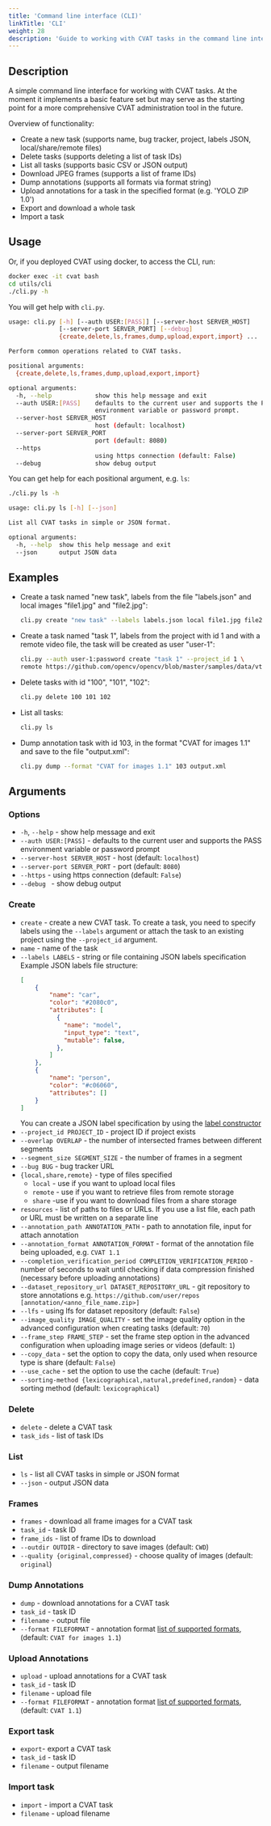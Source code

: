 ```yaml
---
title: 'Command line interface (CLI)'
linkTitle: 'CLI'
weight: 28
description: 'Guide to working with CVAT tasks in the command line interface. This section on [GitHub](https://github.com/openvinotoolkit/cvat/tree/develop/utils/cli).'
---
```


## Description

A simple command line interface for working with CVAT tasks. At the moment it
implements a basic feature set but may serve as the starting point for a more
comprehensive CVAT administration tool in the future.

Overview of functionality:

- Create a new task (supports name, bug tracker, project, labels JSON, local/share/remote files)
- Delete tasks (supports deleting a list of task IDs)
- List all tasks (supports basic CSV or JSON output)
- Download JPEG frames (supports a list of frame IDs)
- Dump annotations (supports all formats via format string)
- Upload annotations for a task in the specified format (e.g. 'YOLO ZIP 1.0')
- Export and download a whole task
- Import a task

## Usage

Or, if you deployed CVAT using docker, to access the CLI, run:

```bash
docker exec -it cvat bash
cd utils/cli
./cli.py -h
```

You will get help with `cli.py`.

```bash
usage: cli.py [-h] [--auth USER:[PASS]] [--server-host SERVER_HOST]
              [--server-port SERVER_PORT] [--debug]
              {create,delete,ls,frames,dump,upload,export,import} ...

Perform common operations related to CVAT tasks.

positional arguments:
  {create,delete,ls,frames,dump,upload,export,import}

optional arguments:
  -h, --help            show this help message and exit
  --auth USER:[PASS]    defaults to the current user and supports the PASS
                        environment variable or password prompt.
  --server-host SERVER_HOST
                        host (default: localhost)
  --server-port SERVER_PORT
                        port (default: 8080)
  --https
                        using https connection (default: False)
  --debug               show debug output
```

You can get help for each positional argument, e.g. `ls`:

```bash
./cli.py ls -h
```
```bash
usage: cli.py ls [-h] [--json]

List all CVAT tasks in simple or JSON format.

optional arguments:
  -h, --help  show this help message and exit
  --json      output JSON data
```

## Examples

- Create a task named "new task", labels from the file "labels.json" and local images "file1.jpg" and "file2.jpg":
  ```bash
  cli.py create "new task" --labels labels.json local file1.jpg file2.jpg
  ```
- Create a task named "task 1", labels from the project with id 1 and with a remote video file,
  the task will be created as user "user-1":
  ```bash
  cli.py --auth user-1:password create "task 1" --project_id 1 \
  remote https://github.com/opencv/opencv/blob/master/samples/data/vtest.avi?raw=true
  ```
- Delete tasks with id "100", "101", "102":
  ```bash
  cli.py delete 100 101 102
  ```
- List all tasks:
  ```bash
  cli.py ls
  ```
- Dump annotation task with id 103, in the format "CVAT for images 1.1" and save to the file "output.xml":
  ```bash
  cli.py dump --format "CVAT for images 1.1" 103 output.xml
  ```

## Arguments

### Options

- `-h`, `--help` - show help message and exit
- `--auth USER:[PASS]` - defaults to the current user and supports the PASS environment variable or password prompt
- `--server-host SERVER_HOST` - host (default: `localhost`)
- `--server-port SERVER_PORT` - port (default: `8080`)
- `--https` - using https connection (default: `False`)
- `--debug ` - show debug output

### Create

- `create` - create a new CVAT task. To create a task, you need to specify labels using the `--labels` argument
  or attach the task to an existing project using the `--project_id` argument.
- `name` - name of the task
- `--labels LABELS` - string or file containing JSON labels specification
  Example JSON labels file structure:
  ```json
  [
      {
          "name": "car",
          "color": "#2080c0",
          "attributes": [
            {
              "name": "model",
              "input_type": "text",
              "mutable": false,
            },
          ]
      },
      {
          "name": "person",
          "color": "#c06060",
          "attributes": []
      }
  ]
  ```
  You can create a JSON label specification by using the [label constructor](/docs/manual/basics/creating_an_annotation_task/#labels)
- `--project_id PROJECT_ID` - project ID if project exists
- `--overlap OVERLAP` - the number of intersected frames between different segments
- `--segment_size SEGMENT_SIZE` - the number of frames in a segment
- `--bug BUG` - bug tracker URL
- `{local,share,remote}` - type of files specified
  - `local` - use if you want to upload local files
  - `remote` - use if you want to retrieve files from remote storage
  - `share` -use if you want to download files from a share  storage
- `resources` - list of paths to files or URLs. If you use a list file,
  each path or URL must be written on a separate line
- `--annotation_path ANNOTATION_PATH` - path to annotation file, input for attach annotation
- `--annotation_format ANNOTATION_FORMAT` - format of the annotation file being uploaded, e.g. `CVAT 1.1`
- `--completion_verification_period COMPLETION_VERIFICATION_PERIOD` - number of seconds to wait until checking
  if data compression finished (necessary before uploading annotations)
- `--dataset_repository_url DATASET_REPOSITORY_URL` - git repository to store annotations
  e.g. `https://github.com/user/repos [annotation/<anno_file_name.zip>]`
- `--lfs` - using lfs for dataset repository (default: `False`)
- `--image_quality IMAGE_QUALITY` - set the image quality option in the advanced configuration when creating tasks
  (default: `70`)
- `--frame_step FRAME_STEP` -
  set the frame step option in the advanced configuration when uploading image series or videos (default: `1`)
- `--copy_data` - set the option to copy the data, only used when resource type is share (default: `False`)
- `--use_cache` - set the option to use the cache (default: `True`)
- `--sorting-method {lexicographical,natural,predefined,random}` - data sorting method (default: `lexicographical`)

### Delete

- `delete` - delete a CVAT task
- `task_ids` - list of task IDs

### List

- `ls` - list all CVAT tasks in simple or JSON format
- `--json` - output JSON data

### Frames

- `frames` - download all frame images for a CVAT task
- `task_id` - task ID
- `frame_ids` - list of frame IDs to download
- `--outdir OUTDIR` - directory to save images (default: `CWD`)
- `--quality {original,compressed}` - choose quality of images (default: `original`)

### Dump Annotations

- `dump` - download annotations for a CVAT task
- `task_id` - task ID
- `filename` - output file
- `--format FILEFORMAT` - annotation format [list of supported formats](/docs/manual/advanced/formats),
  (default: `CVAT for images 1.1`)

### Upload Annotations

- `upload` - upload annotations for a CVAT task
- `task_id` - task ID
- `filename` - upload file
- `--format FILEFORMAT` - annotation format [list of supported formats](/docs/manual/advanced/formats),
  (default: `CVAT 1.1`)

### Export task

- `export`- export a CVAT task
- `task_id` - task ID
- `filename` - output filename

### Import task

- `import` - import a CVAT task
- `filename` - upload filename

